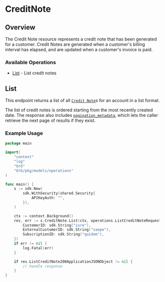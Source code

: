 # CreditNote

## Overview

The Credit Note resource represents a credit note that has been generated for a customer. Credit Notes are generated when a customer's billing interval has elapsed, and are updated when a customer's invoice is paid.

### Available Operations

* [List](#list) - List credit notes

## List

This endpoint returns a list of all [`Credit Note`](../reference/Orb-API.json/components/schemas/Credit-note)s for an account in a list format. 

The list of credit notes is ordered starting from the most recently created date. The response also includes [`pagination_metadata`](../api/pagination), which lets the caller retrieve the next page of results if they exist.

### Example Usage

```go
package main

import(
	"context"
	"log"
	"Orb"
	"Orb/pkg/models/operations"
)

func main() {
    s := sdk.New(
        sdk.WithSecurity(shared.Security{
            APIKeyAuth: "",
        }),
    )

    ctx := context.Background()
    res, err := s.CreditNote.List(ctx, operations.ListCreditNoteRequest{
        CustomerID: sdk.String("iure"),
        ExternalCustomerID: sdk.String("saepe"),
        SubscriptionID: sdk.String("quidem"),
    })
    if err != nil {
        log.Fatal(err)
    }

    if res.ListCreditNote200ApplicationJSONObject != nil {
        // handle response
    }
}
```
